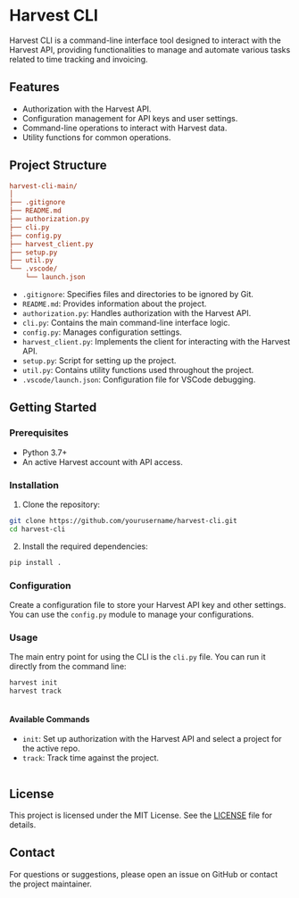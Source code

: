 # Harvest CLI

Harvest CLI is a command-line interface tool designed to interact with the
Harvest API, providing functionalities to manage and automate various tasks
related to time tracking and invoicing.

## Features

- Authorization with the Harvest API.
- Configuration management for API keys and user settings.
- Command-line operations to interact with Harvest data.
- Utility functions for common operations.

## Project Structure

```ini {"id":"01HZ5PT3FXW7ACR50AJ754CWPC"}
harvest-cli-main/
│
├── .gitignore
├── README.md
├── authorization.py
├── cli.py
├── config.py
├── harvest_client.py
├── setup.py
├── util.py
└── .vscode/
    └── launch.json
```

- `.gitignore`: Specifies files and directories to be ignored by Git.
- `README.md`: Provides information about the project.
- `authorization.py`: Handles authorization with the Harvest API.
- `cli.py`: Contains the main command-line interface logic.
- `config.py`: Manages configuration settings.
- `harvest_client.py`: Implements the client for interacting with the Harvest
   API.
- `setup.py`: Script for setting up the project.
- `util.py`: Contains utility functions used throughout the project.
- `.vscode/launch.json`: Configuration file for VSCode debugging.

## Getting Started

### Prerequisites

- Python 3.7+
- An active Harvest account with API access.

### Installation

1. Clone the repository:

```bash {"id":"01HZ5PT3FXW7ACR50AJ8G2JEWN"}
git clone https://github.com/yourusername/harvest-cli.git
cd harvest-cli
```

2. Install the required dependencies:

```bash {"id":"01HZ5PT3FXW7ACR50AJC904BH2"}
pip install .
```

### Configuration

Create a configuration file to store your Harvest API key and other settings.
You can use the `config.py` module to manage your configurations.

### Usage

The main entry point for using the CLI is the `cli.py` file. You can run it
directly from the command line:

```bash {"id":"01HZ5PT3FXW7ACR50AJEBC9FW0"}
harvest init
harvest track
```

```bash {"id":"01HZ5PZV5V6FE884WRP322B0HD"}

```

#### Available Commands

- `init`: Set up authorization with the Harvest API and select a project for the active repo.
- `track`: Track time against the project.

```bash {"id":"01HZ5Q40YG0GYFG83QV94EY06J"}

```

## License

This project is licensed under the MIT License. See the [LICENSE](LICENSE.md) file
for details.

## Contact

For questions or suggestions, please open an issue on GitHub or contact the
project maintainer.
